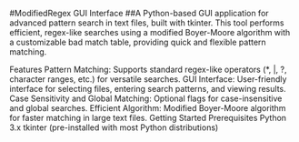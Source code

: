 #ModifiedRegex GUI Interface
##A Python-based GUI application for advanced pattern search in text files, built with tkinter. This tool performs efficient, regex-like searches using a modified Boyer-Moore algorithm with a customizable bad match table, providing quick and flexible pattern matching.

Features
Pattern Matching: Supports standard regex-like operators (*, |, ?, character ranges, etc.) for versatile searches.
GUI Interface: User-friendly interface for selecting files, entering search patterns, and viewing results.
Case Sensitivity and Global Matching: Optional flags for case-insensitive and global searches.
Efficient Algorithm: Modified Boyer-Moore algorithm for faster matching in large text files.
Getting Started
Prerequisites
Python 3.x
tkinter (pre-installed with most Python distributions)
